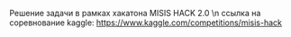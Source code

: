 Решение задачи в рамках хакатона MISIS HACK 2.0 \n
ссылка на соревнование kaggle: https://www.kaggle.com/competitions/misis-hack
